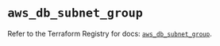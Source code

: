 # `aws_db_subnet_group`

Refer to the Terraform Registry for docs: [`aws_db_subnet_group`](https://registry.terraform.io/providers/hashicorp/aws/6.7.0/docs/resources/db_subnet_group).
